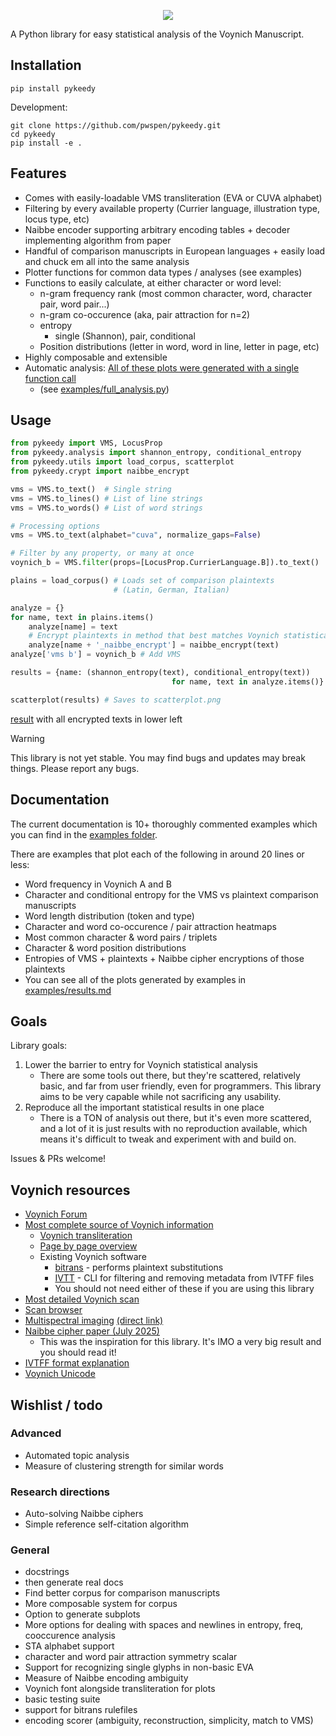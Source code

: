 <p align="center">
  <img src="assets/logo.png" />
</p>

A Python library for easy statistical analysis of the Voynich Manuscript.

## Installation
```
pip install pykeedy
```

Development:
```
git clone https://github.com/pwspen/pykeedy.git
cd pykeedy
pip install -e .
```

## Features
- Comes with easily-loadable VMS transliteration (EVA or CUVA alphabet)
- Filtering by every available property (Currier language, illustration type, locus type, etc)
- Naibbe encoder supporting arbitrary encoding tables + decoder implementing algorithm from paper
- Handful of comparison manuscripts in European languages + easily load and chuck em all into the same analysis
- Plotter functions for common data types / analyses (see examples)
- Functions to easily calculate, at either character or word level:
    - n-gram frequency rank (most common character, word, character pair, word pair...)
    - n-gram co-occurence (aka, pair attraction for n=2)
    - entropy
        - single (Shannon), pair, conditional
    - Position distributions (letter in word, word in line, letter in page, etc)
- Highly composable and extensible
- Automatic analysis: [All of these plots were generated with a single function call](/analysis_summary.md) 
    - (see [examples/full_analysis.py](examples/full_analysis.py))

## Usage
```python
from pykeedy import VMS, LocusProp
from pykeedy.analysis import shannon_entropy, conditional_entropy
from pykeedy.utils import load_corpus, scatterplot
from pykeedy.crypt import naibbe_encrypt

vms = VMS.to_text()  # Single string
vms = VMS.to_lines() # List of line strings
vms = VMS.to_words() # List of word strings

# Processing options
vms = VMS.to_text(alphabet="cuva", normalize_gaps=False)

# Filter by any property, or many at once
voynich_b = VMS.filter(props=[LocusProp.CurrierLanguage.B]).to_text()

plains = load_corpus() # Loads set of comparison plaintexts 
                       # (Latin, German, Italian)

analyze = {}
for name, text in plains.items()
    analyze[name] = text
    # Encrypt plaintexts in method that best matches Voynich statistically
    analyze[name + '_naibbe_encrypt'] = naibbe_encrypt(text)
analyze['vms b'] = voynich_b # Add VMS

results = {name: (shannon_entropy(text), conditional_entropy(text))
                                    for name, text in analyze.items()}

scatterplot(results) # Saves to scatterplot.png
```
[result](/examples/results/encrypted_entropy.png) with all encrypted texts in lower left

> [!WARNING] 
> This library is not yet stable. You may find bugs and updates may break things. Please report any bugs.

## Documentation
The current documentation is 10+ thoroughly commented examples which you can find in the [examples folder](examples/).

There are examples that plot each of the following in around 20 lines or less:
- Word frequency in Voynich A and B
- Character and conditional entropy for the VMS vs plaintext comparison manuscripts
- Word length distribution (token and type)
- Character and word co-occurence / pair attraction heatmaps
- Most common character & word pairs / triplets
- Character & word position distributions
- Entropies of VMS + plaintexts + Naibbe cipher encryptions of those plaintexts
- You can see all of the plots generated by examples in [examples/results.md](examples/results.md)

## Goals
Library goals:
1. Lower the barrier to entry for Voynich statistical analysis
    - There are some tools out there, but they're scattered, relatively basic, and far from user friendly, even for programmers. This library aims to be very capable while not sacrificing any usability.
2. Reproduce all the important statistical results in one place
    - There is a TON of analysis out there, but it's even more scattered, and a lot of it is just results with no reproduction available, which means it's difficult to tweak and experiment with and build on.

Issues & PRs welcome!

## Voynich resources
- [Voynich Forum](https://www.voynich.ninja/)
- [Most complete source of Voynich information](https://www.voynich.nu/)
    - [Voynich transliteration](https://www.voynich.nu/transcr.html)
    - [Page by page overview](http://voynich.nu/q01/index.html)
    - Existing Voynich software
        - [bitrans](http://www.voynich.nu/software/bitrans/Bitrans_manual.pdf) - performs plaintext substitutions
        - [IVTT](http://voynich.nu/software/ivtt/IVTT_manual.pdf) - CLI for filtering and removing metadata from IVTFF files
        - You should not need either of these if you are using this library
- [Most detailed Voynich scan](https://collections.library.yale.edu/catalog/2002046)
- [Scan browser](https://www.voynich.ninja/browser/default.cfm?v=1006075&r=1006082)
- [Multispectral imaging](https://manuscriptroadtrip.wordpress.com/2024/09/08/multispectral-imaging-and-the-voynich-manuscript/) [(direct link)](https://drive.google.com/drive/folders/1mNQGKQDSCR4M_c2M2JrsU5soghvYwMig)
- [Naibbe cipher paper (July 2025)](https://www.dropbox.com/scl/fo/2b39zi1f77tr9mc9p80rt/ADwDDHsLNG7WtT6O0sbN5_4?download=true&e=4&from_auth=login&preview=20250724+Naibbe+Cipher+Paper+Latest+Version.pdf&rlkey=5ap828aun23thr9pvznguzgor&st=88np74hd&dl=0)
    - This was the inspiration for this library. It's IMO a very big result and you should read it!
- [IVTFF format explanation](https://www.voynich.nu/software/ivtt/IVTFF_format.pdf)
- [Voynich Unicode](https://www.kreativekorp.com/software/fonts/voynich/)

## Wishlist / todo
### Advanced
- Automated topic analysis
- Measure of clustering strength for similar words
### Research directions
- Auto-solving Naibbe ciphers
- Simple reference self-citation algorithm
### General
- docstrings
- then generate real docs
- Find better corpus for comparison manuscripts
- More composable system for corpus
- Option to generate subplots
- More options for dealing with spaces and newlines in entropy, freq, cooccurence analysis
- STA alphabet support
- character and word pair attraction symmetry scalar
- Support for recognizing single glyphs in non-basic EVA
- Measure of Naibbe encoding ambiguity
- Voynich font alongside transliteration for plots
- basic testing suite
- support for bitrans rulefiles
- encoding scorer (ambiguity, reconstruction, simplicity, match to VMS)
